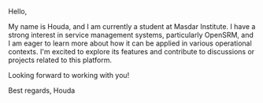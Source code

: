 
Hello,

My name is Houda, and I am currently a student at Masdar Institute. I have a strong interest in service management systems, particularly OpenSRM, and I am eager to learn more about how it can be applied in various operational contexts. I'm excited to explore its features and contribute to discussions or projects related to this platform.

Looking forward to working with you!

Best regards,
Houda
